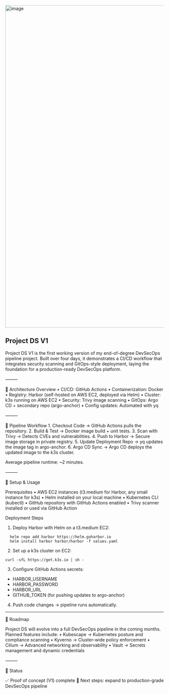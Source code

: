 <img width="1536" height="1024" alt="image" src="https://github.com/user-attachments/assets/efd45723-a41b-42a2-aaf7-b57fe2250286" />


Project DS V1 
-------------

Project DS V1 is the first working version of my end-of-degree DevSecOps pipeline project. Built over four days, it demonstrates a CI/CD workflow that integrates security scanning and GitOps-style deployment, laying the foundation for a production-ready DevSecOps platform.

⸻

🔹 Architecture Overview
	•	CI/CD: GitHub Actions
	•	Containerization: Docker
	•	Registry: Harbor (self-hosted on AWS EC2, deployed via Helm)
	•	Cluster: k3s running on AWS EC2
	•	Security: Trivy image scanning
	•	GitOps: Argo CD + secondary repo (argo-anchor)
	•	Config updates: Automated with yq

⸻

🔹 Pipeline Workflow
	1.	Checkout Code → GitHub Actions pulls the repository.
	2.	Build & Test → Docker image build + unit tests.
	3.	Scan with Trivy → Detects CVEs and vulnerabilities.
	4.	Push to Harbor → Secure image storage in private registry.
	5.	Update Deployment Repo → yq updates the image tag in argo-anchor.
	6.	Argo CD Sync → Argo CD deploys the updated image to the k3s cluster.

Average pipeline runtime: ~2 minutes.

⸻

🔹 Setup & Usage

Prerequisites
	•	AWS EC2 instances (t3.medium for Harbor, any small instance for k3s)
	•	Helm installed on your local machine
	•	Kubernetes CLI (kubectl)
	•	GitHub repository with GitHub Actions enabled
	•	Trivy scanner installed or used via GitHub Action

Deployment Steps

1.	Deploy Harbor with Helm on a t3.medium EC2:

```
  helm repo add harbor https://helm.goharbor.io
  helm install harbor harbor/harbor -f values.yaml
```

2.	Set up a k3s cluster on EC2:

```
curl -sfL https://get.k3s.io | sh -
```

3.	Configure GitHub Actions secrets:

- HARBOR_USERNAME
- HARBOR_PASSWORD
- HARBOR_URL
- GITHUB_TOKEN (for pushing updates to argo-anchor)

4.	Push code changes → pipeline runs automatically.

---

🔹 Roadmap

Project DS will evolve into a full DevSecOps pipeline in the coming months. Planned features include:
	•	Kubescape → Kubernetes posture and compliance scanning
	•	Kyverno → Cluster-wide policy enforcement
	•	Cilium → Advanced networking and observability
	•	Vault → Secrets management and dynamic credentials

⸻

🔹 Status

✅ Proof of concept (V1) complete
🚧 Next steps: expand to production-grade DevSecOps pipeline

